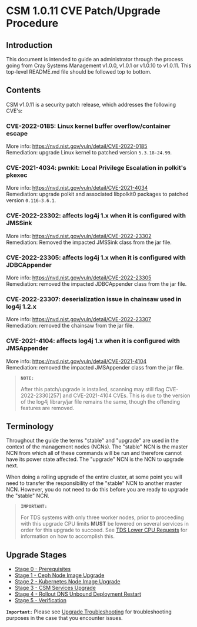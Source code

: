# CSM 1.0.11 CVE Patch/Upgrade Procedure

## Introduction

This document is intended to guide an administrator through the process going from Cray Systems Management v1.0.0, v1.0.1 or v1.0.10 to v1.0.11. This top-level README.md file should be followed top to bottom.

## Contents

CSM v1.0.11 is a security patch release, which addresses the following CVE's:

### CVE-2022-0185: Linux kernel buffer overflow/container escape 
More info: https://nvd.nist.gov/vuln/detail/CVE-2022-0185 \
Remediation: upgrade Linux kernel to patched version `5.3.18-24.99`.

### CVE-2021-4034: pwnkit: Local Privilege Escalation in polkit's pkexec
More info: https://nvd.nist.gov/vuln/detail/CVE-2021-4034 \
Remediation:  upgrade polkit and associated libpolkit0 packages to patched version `0.116-3.6.1`.

### CVE-2022-23302: affects log4j 1.x when it is configured with JMSSink
More info: https://nvd.nist.gov/vuln/detail/CVE-2022-23302 \
Remediation: Removed the impacted JMSSink class from the jar file.

### CVE-2022-23305: affects log4j 1.x when it is configured with JDBCAppender
More info: https://nvd.nist.gov/vuln/detail/CVE-2022-23305 \
Remediation: removed the impacted JDBCAppender class from the jar file.

### CVE-2022-23307: deserialization issue in chainsaw used in log4j 1.2.x
More info: https://nvd.nist.gov/vuln/detail/CVE-2022-23307 \
Remediation: removed the chainsaw from the jar file.

### CVE-2021-4104: affects log4j 1.x when it is configured with JMSAppender
More info: https://nvd.nist.gov/vuln/detail/CVE-2021-4104 \
Remediation: removed the impacted JMSAppender class from the jar file.


>**`NOTE:`**
>
>After this patch/upgrade is installed, scanning may still flag CVE-2022-2330[257] and CVE-2021-4104 CVEs.  This is due to the version of the log4j library/jar file remains the same, though the offending features are removed.
>

## Terminology

Throughout the guide the terms "stable" and "upgrade" are used in the context of the management nodes (NCNs). The
"stable" NCN is the master NCN from which all of these commands will be run and therefore cannot have its power state
affected. The "upgrade" NCN is the NCN to upgrade next.

When doing a rolling upgrade of the entire cluster, at some point you will need to transfer the
responsibility of the "stable" NCN to another master NCN. However, you do not need to do this before you are ready to
upgrade the "stable" NCN.

>**`IMPORTANT:`**
>
> For TDS systems with only three worker nodes, prior to proceeding with this upgrade CPU limits **MUST** be lowered on several services in order for this upgrade to succeed.  See [TDS Lower CPU Requests](../../operations/kubernetes/TDS_Lower_CPU_Requests.md) for information on how to accomplish this.
>

## Upgrade Stages

- [Stage 0 - Prerequisites](Stage_0_Prerequisites.md)
- [Stage 1 - Ceph Node Image Upgrade](Stage_1.md)
- [Stage 2 - Kubernetes Node Image Upgrade](Stage_2.md)
- [Stage 3 - CSM Services Upgrade](Stage_3.md)
- [Stage 4 - Rollout DNS Unbound Deployment Restart](Stage_4.md)
- [Stage 5 - Verification](Stage_5.md)

**`Important:`** Please see [Upgrade Troubleshooting](./upgrade_troubleshooting.md) for troubleshooting purposes in the case that you encounter issues.
